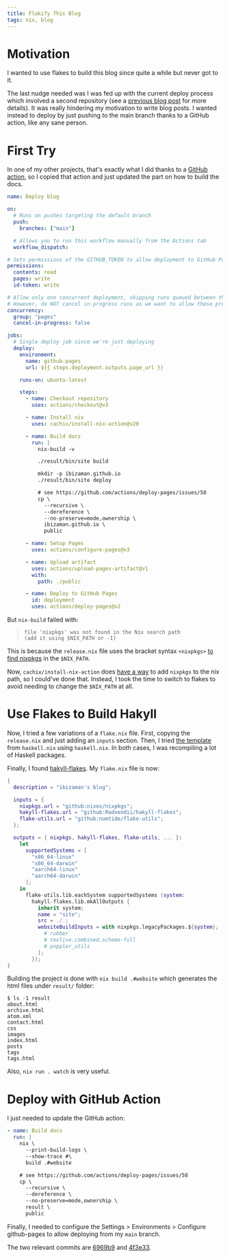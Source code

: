 ```yaml
---
title: Flakify This Blog
tags: nix, blog
---
```


# Motivation

I wanted to use flakes to build this blog since quite a while but never got to it.

The last nudge needed was I was fed up with the current deploy process which involved a second
repository (see a [previous blog post][1] for more details). It was really hindering my motivation
to write blog posts. I wanted instead to deploy by just pushing to the main branch thanks to a
GitHub action, like any sane person.

[1]: 2020-10-16-1-deploy-to-github-pages.html#actually-deploy

# First Try

In one of my other projects, that's exactly what I did thanks to a [GitHub action][2], so I copied
that action and just updated the part on how to build the docs.

[2]: https://github.com/ibizaman/selfhostblocks/blob/main/.github/workflows/pages.yml

```yaml
name: Deploy blog

on:
  # Runs on pushes targeting the default branch
  push:
    branches: ["main"]

  # Allows you to run this workflow manually from the Actions tab
  workflow_dispatch:

# Sets permissions of the GITHUB_TOKEN to allow deployment to GitHub Pages
permissions:
  contents: read
  pages: write
  id-token: write

# Allow only one concurrent deployment, skipping runs queued between the run in-progress and latest queued.
# However, do NOT cancel in-progress runs as we want to allow these production deployments to complete.
concurrency:
  group: "pages"
  cancel-in-progress: false

jobs:
  # Single deploy job since we're just deploying
  deploy:
    environment:
      name: github-pages
      url: ${{ steps.deployment.outputs.page_url }}

    runs-on: ubuntu-latest

    steps:
      - name: Checkout repository
        uses: actions/checkout@v3

      - name: Install nix
        uses: cachix/install-nix-action@v20

      - name: Build docs
        run: |
          nix-build -v

          ./result/bin/site build

          mkdir -p ibizaman.github.io
          ./result/bin/site deploy

          # see https://github.com/actions/deploy-pages/issues/58
          cp \
            --recursive \
            --dereference \
            --no-preserve=mode,ownership \
            ibizaman.github.io \
            public

      - name: Setup Pages
        uses: actions/configure-pages@v3

      - name: Upload artifact
        uses: actions/upload-pages-artifact@v1
        with:
          path: ./public

      - name: Deploy to GitHub Pages
        id: deployment
        uses: actions/deploy-pages@v2
```

But `nix-build` failed with:

> ```
> file 'nixpkgs' was not found in the Nix search path
> (add it using $NIX_PATH or -I)
> ```

This is because the `release.nix` file uses the bracket syntax `<nixpkgs>` [to find nixpkgs][3] in
the `$NIX_PATH`.

[3]: https://github.com/ibizaman/blog/blob/4f3e3337ba82a7606fe2f5fefbc0b19ad4c4748e/release.nix#L3

Now, `cachix/install-nix-action` does [have a way][4] to add `nixpkgs` to the nix path, so I
could've done that. Instead, I took the time to switch to flakes to avoid needing to change the
`$NIX_PATH` at all.

[4]: https://github.com/cachix/install-nix-action#usage

# Use Flakes to Build Hakyll

Now, I tried a few variations of a `flake.nix` file. First, copying the `release.nix` and just
adding an `inputs` section. Then, I tried [the template][5] from `haskell.nix` using `haskell.nix`.
In both cases, I was recompiling a lot of Haskell packages.

[5]: https://github.com/input-output-hk/haskell.nix/blob/master/docs/tutorials/getting-started-flakes.md

Finally, I found [hakyll-flakes](https://github.com/Radvendii/hakyll-flakes). My `flake.nix` file is now:

```nix
{
  description = "ibizaman's blog";

  inputs = {
    nixpkgs.url = "github:nixos/nixpkgs";
    hakyll-flakes.url = "github:Radvendii/hakyll-flakes";
    flake-utils.url = "github:numtide/flake-utils";
  };

  outputs = { nixpkgs, hakyll-flakes, flake-utils, ... }:
    let
      supportedSystems = [
        "x86_64-linux"
        "x86_64-darwin"
        "aarch64-linux"
        "aarch64-darwin"
      ];
    in
      flake-utils.lib.eachSystem supportedSystems (system:
        hakyll-flakes.lib.mkAllOutputs {
          inherit system;
          name = "site";
          src = ./.;
          websiteBuildInputs = with nixpkgs.legacyPackages.${system}; [
            # rubber
            # texlive.combined.scheme-full
            # poppler_utils
          ];
        });
}
```

Building the project is done with `nix build .#website` which generates the html files under
`result/` folder:

```
$ ls -1 result
about.html
archive.html
atom.xml
contact.html
css
images
index.html
posts
tags
tags.html
```

Also, `nix run . watch` is very useful.

# Deploy with GitHub Action

I just needed to update the GitHub action:

```yaml
- name: Build docs
  run: |
    nix \
      --print-build-logs \
      --show-trace #\
      build .#website

    # see https://github.com/actions/deploy-pages/issues/58
    cp \
      --recursive \
      --dereference \
      --no-preserve=mode,ownership \
      result \
      public
```

Finally, I needed to configure the Settings > Environments > Configure github-pages to allow
deploying from my `main` branch.

The two relevant commits are [6969b9][10] and [4f3e33][11].

[10]: https://github.com/ibizaman/blog/commit/6969b9986aeacccb6fa1bd6fac372ffec3f53c37
[11]: https://github.com/ibizaman/blog/commit/4f3e3337ba82a7606fe2f5fefbc0b19ad4c4748e

